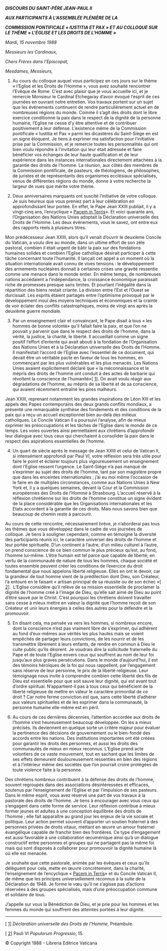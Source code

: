 ***DISCOURS DU SAINT-PÈRE JEAN-PAUL II***

***AUX PARTICIPANTS À L'ASSEMBLÉE PLÉNIÈRE DE LA***

***COMMISSION PONTIFICALE  « IUSTITIA ET PAX » ET AU COLLOQUE SUR LE THÈME « L'ÉGLISE ET LES DROITS DE L’HOMME »***

*Mardi, 15 novembre 1988*

*Messieurs les Cardinaux,*

*Chers Frères dans l’Episcopat,*

*Mesdames, Messieurs,*

1. Au cours du colloque auquel vous participez en ces jours sur le thème « l’Eglise et les Droits de l’Homme », vous avez souhaité rencontrer l’Evêque de Rome. C’est avec plaisir que je vous accueille ici, et je remercie Monsieur le Cardinal Etchegaray d’avoir évoqué l’esprit de ces journées en ouvrant notre entretien. Vos travaux portent sur un sujet que les événements continuent de rendre particulièrement actuel en de nombreuses régions du monde. Comme il s’agit des droits dont le libre exercice conditionne la paix dans le respect de la dignité de la personne humaine, l’Eglise ne cesse d’y être attentive et de contribuer positivement à leur défense. L’existence même de la Commission pontificale « Iustitia et Pax » parmi les dicastères du Saint-Siège en est un signe éloquent. Je tiens à exprimer ma satisfaction pour l’initiative prise par la Commission, et je remercie toutes les personnalités qui ont bien voulu répondre à l’invitation qui leur était adressée et faire bénéficier vos échanges de leur haute qualification et de leur expérience dans les instances internationales directement attachées à la garantie des droits de l’homme. La réunion, aux côtés des membres de la Commission pontificale, de pasteurs, de théologiens, de philosophes, de juristes et de représentants des organismes ecclésiaux spécialisés, venus de différentes régions du monde, donne à votre recherche la largeur de vues que mérite votre thème.

2. Deux anniversaires marquants ont suscité l’initiative de votre colloque. Je suis heureux que vous preniez part à leur célébration en approfondissant leur portée. En effet, le Pape Jean XXIII publiait, il y a vingt-cinq ans, l’encyclique « [Pacem in Terris](http://www.vatican.va/holy_father/john_xxiii/encyclicals/documents/hf_j-xxiii_enc_11041963_pacem_fr.html)». Et voici quarante ans, l’Organisation des Nations Unies adoptait la Déclaration universelle des Droits de l’Homme. Les deux événements, vous le savez, ont entre eux des rapports réels à plusieurs titres.

Mon prédécesseur Jean XXIII, alors qu’il venait d’ouvrir le deuxième Concile du Vatican, a voulu dire au monde, dans un ultime effort de son zèle pastoral, combien il était urgent de bâtir la paix sur des fondations humaines solides et combien l’Eglise catholique désirait participer à cette tâche concernant toute l’humanité. Il lançait cet appel a un moment où la situation internationale avait connu de vives tensions : le développement des armements nucléaires donnait à certaines crises une gravité ressentie comme une menace dans le monde entier. En même temps, de nombreuses nations accédaient a l’indépendance, la croissance économique paraissait riche de promesses presque sans limites. Et pourtant l’inégalité dans la répartition des biens restait criante. La division entre l’Est et l’Ouest se durcissait. Les esprits étaient partagés entre l’optimisme provoqué par le développement inouï des moyens techniques et économiques et la crainte de voir éclater des conflits catastrophiques, moins de vingt ans après la deuxième guerre mondiale.

3. Par un enseignement clair et convaincant, le Pape disait à tous « les hommes de bonne volonté» qu’il fallait faire la paix, et que l’on ne pouvait y parvenir que dans le respect des droits de l’homme, dans la vérité, la justice, la charité, le liberté. Il accueillait comme un signe positif l’effort d’entente qui avait abouti à la fondation de l’Organisation des Nations Unies et à la Déclaration universelle des Droits de l’Homme. Il manifestait l’accord de l’Eglise avec l’essentiel de ce document, qui devait être un véritable pacte en faveur de tous les hommes, en commençant par les plus vulnérables et les plus menacés. Les Nations Unies avaient explicitement déclaré que « la méconnaissance et le mépris des droits de l’homme ont conduit à des actes de barbarie qui révoltent la conscience de l’humanité»[ [1](#_ftn1 "")]. On avait voulu réagir aux dégradations de l’homme, au mépris de sa liberté et de sa conscience, qui avaient récemment entraîné les pires malheurs.

Jean XXIII, reprenant notamment les grandes inspirations de Léon XIII et les appels des Papes contemporains des deux grands conflits mondiaux, a présenté une remarquable synthèse des fondements et des conditions de la paix qui a reçu un accueil exceptionnel bien au-delà des milieux catholiques. Le Concile Vatican II a poursuivi l’analyse, afin de mieux exprimer les préoccupations et les tâches de l’Eglise dans le monde de ce temps. Les voies ouvertes ainsi permettaient aux chrétiens d’approfondir leur dialogue avec tous ceux qui cherchaient à consolider la paix dans le respect des aspirations essentielles de l’homme.

4. Un quart de siècle après le message de Jean XXIII et celui de Vatican II, si intensément approfondi par Paul VI, votre réflexion sera très utile pour faire le point et éclairer toujours plus vigoureusement un enseignement dont l’Eglise ressent l’urgence. Le Saint-Siège n’a pas manqué de s’exprimer au sujet des droits de l’homme, tant par son magistère propre que dans les enceintes internationales ; j’ai eu moi même l’occasion de le faire en de multiples circonstances, comme aux Nations Unies à New York et, il y a quelques semaines, devant la Cour et la Commission européennes des Droits de l’Homme à Strasbourg. L’accueil réservé à la réflexion chrétienne sur les droits de l’homme constitue un signe évident de la place considérable que les Organisations internationales et les Etats accordent à la garantie de ces droits. Mais nous savons bien que beaucoup de chemin reste à parcourir.

Au cours de cette rencontre, nécessairement brève, je n’aborderai pas tous les thèmes que vous développez dans le cadre de vos journées de colloque. Je tiens à souligner cependant, comme en témoigne la diversité des participants réunis ici, le caractère universel des droits de l’homme et leur portée spirituelle. D’un continent à l’autre, d’un milieu culturel à l’autre, on prend conscience de ce bien commun le plus précieux qu’est, au fond, l’homme lui-même. L’être humain est tel parce que capable de liberté; en vertu de la communauté de nature de tous les hommes, chaque société et toutes ensemble peuvent créer les conditions de l’exercice du droit fondamental que nous appelons liberté religieuse. Elles en ont le devoir, car la grandeur de tout homme vient de la prédilection dont Dieu, son Créateur, l’a entouré en le faisant « artisan principal de sa réussite ou de son échec »[ [2](#_ftn2 "")].  L’Eglise considère qu’il relève de sa mission essentielle de proclamer la dignité de l’homme créé à l’image de Dieu, qu’elle sait aimé de Dieu au point d’être sauvé par le Christ. C’est pourquoi les chrétiens doivent travailler sans cesse à mieux mettre en valeur la dignité que l’homme reçoit de son Créateur et unir leurs énergies à celles des autres pour la défendre et la promouvoir.

5. En disant cela, ma pensée va vers les hommes, si nombreux encore, dont la conscience n’est pas vraiment libre de s’exprimer, qui adhèrent au fond d’eux-mêmes aux vérités les plus hautes mais se voient empêchés de partager leurs convictions, de les nourrir et de les transmettre librement à leurs enfants, de rendre en commun à Dieu le culte public qu’ils désirent. Je voudrais dire la sollicitude fraternelle du Pape et de toute l’Eglise envers ceux qui souffrent au nom de leur foi jusqu’aux plus graves persécutions. Dans le monde d’aujourd’hui, il est des témoins héroïques de la foi qui nous rappellent, par l’engagement sans réserve de leur personne, le prix de la liberté religieuse. Leur témoignage nous invite à comprendre combien cette liberté des fils de Dieu est essentielle pour que soit sauve leur dignité, qui est avant tout d’ordre spiritual. N’appartient-il pas à tous ceux qui bénéficient de la liberté religieuse de mettre en valeur le caractère primordial de ce droit ? Car notre ferme conviction est que, sans cette liberté d’adhérer aux valeurs spirituelles et de les exprimer dans la communauté, la personne humaine elle-même est en péril.

6. Au cours de ces dernières décennies, l’attention accordée aux droits de l’homme s’est heureusement beaucoup développée. On les a mieux précisés. Ils deviennent en quelque sorte un critère majeur pour évaluer la pertinence des décisions de gouvernement ou le bien-fondé des accords entre les nations. Des institutions importantes ont été créées pour garantir les droits des personnes, et aussi les droits des communautés de mieux en mieux reconnus. L’Eglise prend acte volontiers de ce vaste mouvement, tout en sachant que les limites de ses effets demeurent douloureusement ressenties en bien des régions et à l’intérieur même des sociétés que l’on pourrait croire protégées de toute violence faite à la personne.

Des chrétiens nombreux contribuent à la défense des droits de l’homme, souvent regroupés dans des associations désintéressées et efficaces, soutenus par l’enseignement de l’Eglise et par l’impulsion de ses pasteurs. Dans le même esprit, vous avez réservé une part de vos travaux à la pastorale des droits de l’homme. Je tiens à encourager avec vous ceux qui s’engagent dans cette forme de service. Leur réflexion contribue à mieux former jeunes et adultes à une conception équilibrée des droits de l’homme ; elle fait apparaître au grand jour les enjeux de la vie sociale et politique. Leur action permet souvent d’apporter un soutien fraternel à des personnes privées de droits vitaux, mettant en œuvre un amour fraternel évangélique capable de franchir bien des frontières. Ce type d’engagement est aussi favorable à une collaboration œcuménique ainsi qu’à un dialogue constructif entre personnes et groupes qui ne partagent pas la même foi mais qui sont disposés à collaborer pour promouvoir la dignité humaine là où elle est menacée.

Je souhaite que cette pastorale, animée par les évêques et ceux qu’ils délèguent pour cela, mette en œuvre concrètement, dans la charité, l’enseignement de l’encyclique « [Pacem in Terris](http://www.vatican.va/holy_father/john_xxiii/encyclicals/documents/hf_j-xxiii_enc_11041963_pacem_fr.html)» et du Concile Vatican II, de même que les principes universellement reconnus à la suite de la Déclaration de 1948. Je forme le vœu qu’il ne s’agisse pas d’actions réservées à des groupes spécialisés, mais d’une préoccupation commune et solidaire de tous.

J’appelle sur vous la Bénédiction de Dieu, et je prie pour les hommes et les femmes du monde qui souffrent des atteintes portées à leur dignité.

* * *

[ [1](#_ftnref1 "")] *Déclaration universelle des Droits de l'Homme*, Préambule.

[ [2](#_ftnref2 "")] Pauli VI *Populorum Progressio*, 15.

© Copyright 1988 - Libreria Editrice Vaticana